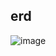 ## erd
![image](https://github.com/heyfuxkingcheez/ticketing_project/assets/143869354/89b7c641-d761-4f30-b523-d9c6ecd6c760)


